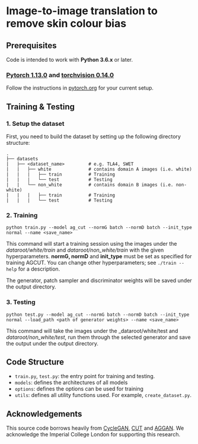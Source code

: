 # Image-to-image translation to remove skin colour bias

## Prerequisites
Code is intended to work with **Python 3.6.x** or later.

### [Pytorch 1.13.0](https://pytorch.org/blog/PyTorch-1.13-release/) and [torchvision 0.14.0](https://pypi.org/project/torchvision/)
Follow the instructions in [pytorch.org](https://pytorch.org/) for your current setup.

## Training & Testing
### 1. Setup the dataset
First, you need to build the dataset by setting up the following directory structure:
```
.
├── datasets                   
|   ├── <dataset_name>         # e.g. TLA4, SWET
|   |   ├── white              # contains domain A images (i.e. white)
|   |   |   ├── train          # Training
|   |   |   └── test           # Testing
|   |   └── non_white          # contains domain B images (i.e. non-white)
|   |   |   ├── train          # Training
|   |   |   └── test           # Testing
```

### 2. Training
```
python train.py --model ag_cut --normG batch --normD batch --init_type normal --name <save_name>
```
This command will start a training session using the images under the _dataroot/white/train_ and _dataroot/non_white/train_ with the given hyperparameters. 
**normG, normD** and **init_type** must be set as specified for training AGCUT. You can change other hyperparameters; see ```./train --help``` for a description.

The generator, patch sampler and discriminator weights will be saved under the output directory.

### 3. Testing
```
python test.py --model ag_cut --normG batch --normD batch --init_type normal --load_path <path of generator weights> --name <save_name>
```
This command will take the images under the _dataroot/white/test and _dataroot/non_white/test_, run them through the selected generator and save the output 
under the output directory.

## Code Structure
- ```train.py```, ```test.py```: the entry point for training and testing.
- ```models```: defines the architectures of all models
- ```options```: defines the options can be used for training
- ```utils```: defines all utility functions used. For example, ```create_dataset.py```.

## Acknowledgements
This source code borrows heavily from [CycleGAN](https://github.com/junyanz/CycleGAN.git), [CUT](https://github.com/taesungp/contrastive-unpaired-translation.git) and [AGGAN](https://github.com/sarathknv/AGGAN.git). 
We acknowledge the Imperial College London for supporting this research.
